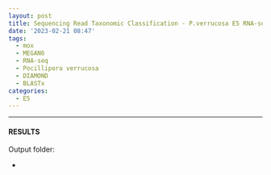 ```yaml
---
layout: post
title: Sequencing Read Taxonomic Classification - P.verrucosa E5 RNA-seq Using DIAMOND BLASTx and MEGAN daa-meganizer on Mox
date: '2023-02-21 08:47'
tags: 
  - mox
  - MEGAN6
  - RNA-seq
  - Pocillipora verrucosa
  - DIAMOND
  - BLASTx
categories: 
  - E5
---
```




---

#### RESULTS

Output folder:

- []()

